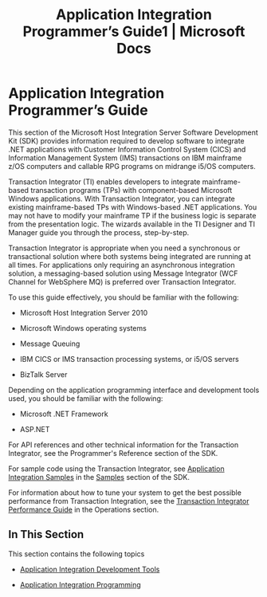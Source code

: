 ﻿---
title: "Application Integration Programmer’s Guide1 | Microsoft Docs"
ms.custom: ""
ms.date: "11/30/2017"
ms.prod: "host-integration-server"
ms.reviewer: ""
ms.suite: ""
ms.tgt_pltfrm: ""
ms.topic: "article"
ms.assetid: c1b0295f-5d95-4f24-a1d9-b54ac2d5d503
caps.latest.revision: 5
---
# Application Integration Programmer’s Guide
This section of the Microsoft Host Integration Server Software Development Kit (SDK) provides information required to develop software to integrate .NET applications with Customer Information Control System (CICS) and Information Management System (IMS) transactions on IBM mainframe z/OS computers and callable RPG programs on midrange i5/OS computers.  
  
 Transaction Integrator (TI) enables developers to integrate mainframe-based transaction programs (TPs) with component-based Microsoft Windows applications. With Transaction Integrator, you can integrate existing mainframe-based TPs with Windows-based .NET applications. You may not have to modify your mainframe TP if the business logic is separate from the presentation logic. The wizards available in the TI Designer and TI Manager guide you through the process, step-by-step.  
  
 Transaction Integrator is appropriate when you need a synchronous or transactional solution where both systems being integrated are running at all times. For applications only requiring an asynchronous integration solution, a messaging-based solution using Message Integrator (WCF Channel for WebSphere MQ) is preferred over Transaction Integrator.  
  
 To use this guide effectively, you should be familiar with the following:  
  
-   Microsoft Host Integration Server 2010  
  
-   Microsoft Windows operating systems  
  
-   Message Queuing  
  
-   IBM CICS or IMS transaction processing systems, or i5/OS servers  
  
-   BizTalk Server  
  
 Depending on the application programming interface and development tools used, you should be familiar with the following:  
  
-   Microsoft .NET Framework  
  
-   ASP.NET  
  
 For API references and other technical information for the Transaction Integrator, see the Programmer's Reference section of the SDK.  
  
 For sample code using the Transaction Integrator, see [Application Integration Samples](../core/application-integration-samples.md) in the [Samples](../core/samples.md) section of the SDK.  
  
 For information about how to tune your system to get the best possible performance from Transaction Integration, see the [Transaction Integrator Performance Guide](../core/transaction-integrator-performance-guide2.md) in the Operations section.  
  
## In This Section  
 This section contains the following topics  
  
-   [Application Integration Development Tools](../core/application-integration-development-tools1.md)  
  
-   [Application Integration Programming](../core/application-integration-programming1.md)